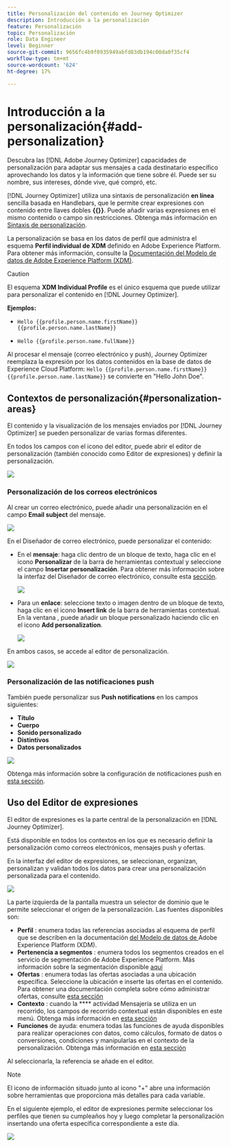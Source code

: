 ```yaml
---
title: Personalización del contenido en Journey Optimizer
description: Introducción a la personalización
feature: Personalización
topic: Personalización
role: Data Engineer
level: Beginner
source-git-commit: 9656fc4b9f0935949abfd83db194c00da0f35cf4
workflow-type: tm+mt
source-wordcount: '624'
ht-degree: 17%

---
```


# Introducción a la personalización{#add-personalization}

Descubra las [!DNL Adobe Journey Optimizer] capacidades de personalización para adaptar sus mensajes a cada destinatario específico aprovechando los datos y la información que tiene sobre él. Puede ser su nombre, sus intereses, dónde vive, qué compró, etc.

[!DNL Journey Optimizer] utiliza una sintaxis de personalización **en línea** sencilla basada en Handlebars, que le permite crear expresiones con contenido entre llaves dobles **{{}}**. Puede añadir varias expresiones en el mismo contenido o campo sin restricciones. Obtenga más información en [Sintaxis de personalización](personalization-syntax.md).

La personalización se basa en los datos de perfil que administra el esquema **Perfil individual de XDM** definido en Adobe Experience Platform. Para obtener más información, consulte la [Documentación del Modelo de datos de Adobe Experience Platform (XDM)](https://experienceleague.adobe.com/docs/experience-platform/xdm/home.html?lang=es).

>[!CAUTION]
>El esquema **XDM Individual Profile** es el único esquema que puede utilizar para personalizar el contenido en [!DNL Journey Optimizer].

**Ejemplos:**

* `Hello {{profile.person.name.firstName}} {{profile.person.name.lastName}}`

* `Hello {{profile.person.name.fullName}}`

Al procesar el mensaje (correo electrónico y push), Journey Optimizer reemplaza la expresión por los datos contenidos en la base de datos de Experience Cloud Platform:  `Hello {{profile.person.name.firstName}} {{profile.person.name.lastName}}` se convierte en &quot;Hello John Doe&quot;.


## Contextos de personalización{#personalization-areas}

El contenido y la visualización de los mensajes enviados por [!DNL Journey Optimizer] se pueden personalizar de varias formas diferentes.

En todos los campos con el icono del editor, puede abrir el editor de personalización (también conocido como Editor de expresiones) y definir la personalización.

![](assets/perso_icon.png)

### Personalización de los correos electrónicos

Al crear un correo electrónico, puede añadir una personalización en el campo **Email subject** del mensaje.

![](assets/perso_subject.png)

En el Diseñador de correo electrónico, puede personalizar el contenido:

* En el **mensaje**: haga clic dentro de un bloque de texto, haga clic en el icono **Personalizar** de la barra de herramientas contextual y seleccione el campo **Insertar personalización**. Para obtener más información sobre la interfaz del Diseñador de correo electrónico, consulte esta [sección](../design-emails.md).

   ![](assets/perso_insert.png)

* Para un **enlace**: seleccione texto o imagen dentro de un bloque de texto, haga clic en el icono **Insert link** de la barra de herramientas contextual. En la ventana , puede añadir un bloque personalizado haciendo clic en el icono **Add personalization**.

   ![](assets/perso_link.png)

En ambos casos, se accede al editor de personalización.

![](assets/perso_ee.png)


### Personalización de las notificaciones push

También puede personalizar sus **Push notifications** en los campos siguientes:

* **Título**
* **Cuerpo**
* **Sonido personalizado**
* **Distintivos**
* **Datos personalizados**

![](assets/perso_push.png)

Obtenga más información sobre la configuración de notificaciones push en [esta sección](../push-gs.md).

## Uso del Editor de expresiones

El editor de expresiones es la parte central de la personalización en [!DNL Journey Optimizer].

Está disponible en todos los contextos en los que es necesario definir la personalización como correos electrónicos, mensajes push y ofertas.

En la interfaz del editor de expresiones, se seleccionan, organizan, personalizan y validan todos los datos para crear una personalización personalizada para el contenido.

![](assets/perso_ee1.png)

La parte izquierda de la pantalla muestra un selector de dominio que le permite seleccionar el origen de la personalización. Las fuentes disponibles son:

* **Perfil** : enumera todas las referencias asociadas al esquema de perfil que se describen en la documentación [ del Modelo de datos de ](https://experienceleague.adobe.com/docs/experience-platform/xdm/home.html)Adobe Experience Platform (XDM).
* **Pertenencia a segmentos** : enumera todos los segmentos creados en el servicio de segmentación de Adobe Experience Platform. Más información sobre la segmentación disponible [aquí](https://experienceleague.adobe.com/docs/experience-platform/segmentation/home.html?lang=en)
* **Ofertas** : enumera todas las ofertas asociadas a una ubicación específica. Seleccione la ubicación e inserte las ofertas en el contenido. Para obtener una documentación completa sobre cómo administrar ofertas, consulte [esta sección](../deliver-personalized-offers.md)
* **Contexto** : cuando la  **** actividad Mensajería se utiliza en un recorrido, los campos de recorrido contextual están disponibles en este menú. Obtenga más información en [esta sección](personalization-use-case.md)
* **Funciones**  de ayuda: enumera todas las funciones de ayuda disponibles para realizar operaciones con datos, como cálculos, formato de datos o conversiones, condiciones y manipularlas en el contexto de la personalización. Obtenga más información en [esta sección](functions/functions.md)

Al seleccionarla, la referencia se añade en el editor.

>[!NOTE]
>
>El icono de información situado junto al icono &quot;+&quot; abre una información sobre herramientas que proporciona más detalles para cada variable.

En el siguiente ejemplo, el editor de expresiones permite seleccionar los perfiles que tienen su cumpleaños hoy y luego completar la personalización insertando una oferta específica correspondiente a este día.

![](assets/perso_ee2.png)

